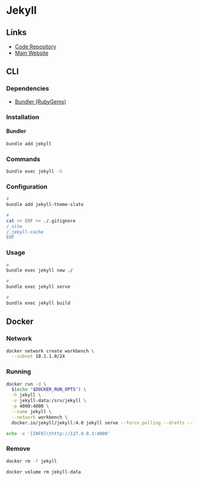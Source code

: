 # Jekyll

## Links

- [Code Repository](https://github.com/jekyll/jekyll)
- [Main Website](https://jekyllrb.com)

## CLI

### Dependencies

- [Bundler (RubyGems)](/rubygems/bundler.md)

### Installation

#### Bundler

```sh
bundle add jekyll
```

### Commands

```sh
bundle exec jekyll -h
```

### Configuration

```sh
#
bundle add jekyll-theme-slate

#
cat << EOF >> ./.gitignore
/_site
/.jekyll-cache
EOF
```

### Usage

```sh
#
bundle exec jekyll new ./

#
bundle exec jekyll serve

#
bundle exec jekyll build
```

## Docker

### Network

```sh
docker network create workbench \
  --subnet 10.1.1.0/24
```

### Running

```sh
docker run -d \
  $(echo "$DOCKER_RUN_OPTS") \
  -h jekyll \
  -v jekyll-data:/srv/jekyll \
  -p 4000:4000 \
  --name jekyll \
  --network workbench \
  docker.io/jekyll/jekyll:4.0 jekyll serve --force_polling --drafts --livereload --trace --incremental
```

```sh
echo -e '[INFO]\thttp://127.0.0.1:4000'
```

### Remove

```sh
docker rm -f jekyll

docker volume rm jekyll-data
```
